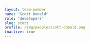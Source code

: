 ```yaml
---
layout: team-member
name: "Scott Donald"
role: "developers"
slug: scott
profile: /img/people/scott-donald.png
inactive: true
---
```


